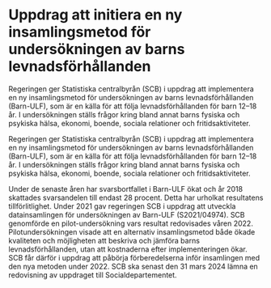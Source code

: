 # Uppdrag att initiera en ny insamlingsmetod för undersökningen av barns levnadsförhållanden

Regeringen ger Statistiska centralbyrån (SCB) i uppdrag att implementera en ny insamlingsmetod för undersökningen av barns levnadsförhållanden (Barn-ULF), som är en källa för att följa levnadsförhållanden för barn 12–18 år. I undersökningen ställs frågor kring bland annat barns fysiska och psykiska hälsa, ekonomi, boende, sociala relationer och fritidsaktiviteter.

Regeringen ger Statistiska centralbyrån (SCB) i uppdrag att implementera en ny insamlingsmetod för undersökningen av barns levnadsförhållanden (Barn-ULF), som är en källa för att följa levnadsförhållanden för barn 12–18 år. I undersökningen ställs frågor kring bland annat barns fysiska och psykiska hälsa, ekonomi, boende, sociala relationer och fritidsaktiviteter.

Under de senaste åren har svarsbortfallet i Barn-ULF ökat och år 2018 skattades svarsandelen till endast 28 procent. Detta har urholkat resultatens tillförlitlighet. Under 2021 gav regeringen SCB i uppdrag att utveckla datainsamlingen för undersökningen av Barn-ULF (S2021/04974). SCB genomförde en pilot-undersökning vars resultat redovisades våren 2022. Pilotundersökningen visade att en alternativ insamlingsmetod både ökade kvaliteten och möjligheten att beskriva och jämföra barns levnadsförhållanden, utan att kostnaderna efter implementeringen ökar. SCB får därför i uppdrag att påbörja förberedelserna inför insamlingen med den nya metoden under 2022. SCB ska senast den 31 mars 2024 lämna en redovisning av uppdraget till Socialdepartementet.
